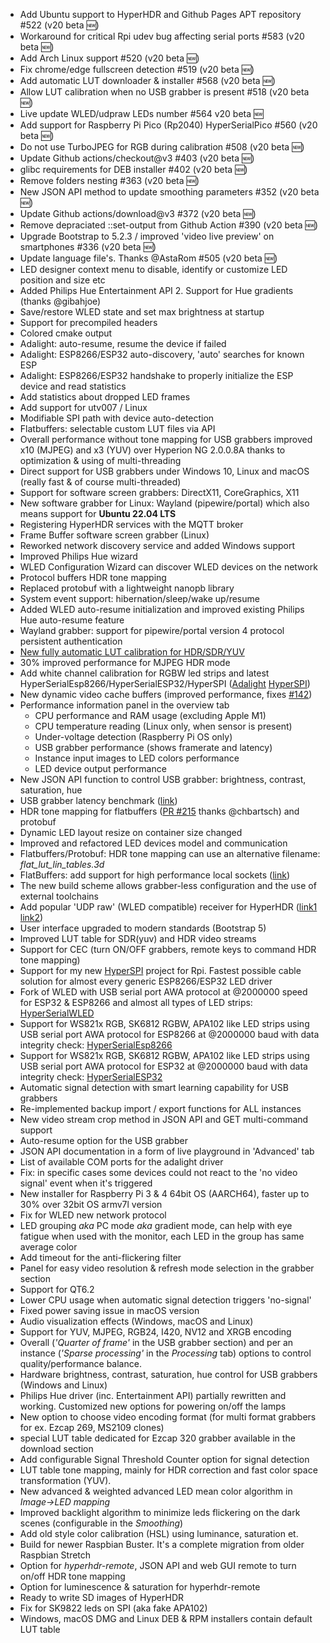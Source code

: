 - Add Ubuntu support to HyperHDR and Github Pages APT repository #522 (v20 beta 🆕)  
- Workaround for critical Rpi udev bug affecting serial ports #583 (v20 beta 🆕)  
- Add Arch Linux support #520 (v20 beta 🆕)  
- Fix chrome/edge fullscreen detection #519 (v20 beta 🆕)  
- Add automatic LUT downloader & installer #568 (v20 beta 🆕)  
- Allow LUT calibration when no USB grabber is present #518 (v20 beta 🆕)  
- Live update WLED/udpraw LEDs number #564 v20 beta 🆕
- Add support for Raspberry Pi Pico (Rp2040) HyperSerialPico #560 (v20 beta 🆕)  
- Do not use TurboJPEG for RGB during calibration #508 (v20 beta 🆕)  
- Update Github actions/checkout@v3 #403 (v20 beta 🆕) 
- glibc requirements for DEB installer #402 (v20 beta 🆕)  
- Remove folders nesting #363 (v20 beta 🆕)  
- New JSON API method to update smoothing parameters #352 (v20 beta 🆕)  
- Update Github actions/download@v3 #372 (v20 beta 🆕)  
- Remove depraciated ::set-output from Github Action #390 (v20 beta 🆕)  
- Upgrade Bootstrap to 5.2.3 / improved 'video live preview' on smartphones #336 (v20 beta 🆕)  
- Update language file's. Thanks @AstaRom #505 (v20 beta 🆕)  
- LED designer context menu to disable, identify or customize LED position and size etc   
- Added Philips Hue Entertainment API 2. Support for Hue gradients (thanks  @gibahjoe)  
- Save/restore WLED state and set max brightness at startup  
- Support for precompiled headers  
- Colored cmake output  
- Adalight: auto-resume, resume the device if failed  
- Adalight: ESP8266/ESP32 auto-discovery, 'auto' searches for known ESP  
- Adalight: ESP8266/ESP32 handshake to properly initialize the ESP device and read statistics  
- Add statistics about dropped LED frames  
- Add support for utv007 / Linux  
- Modifiable SPI path with device auto-detection  
- Flatbuffers: selectable custom LUT files via API  
- Overall performance without tone mapping for USB grabbers improved x10 (MJPEG) and x3 (YUV) over Hyperion NG 2.0.0.8A thanks to optimization & using of multi-threading
- Direct support for USB grabbers under Windows 10, Linux and macOS (really fast & of course multi-threaded)
- Support for software screen grabbers: DirectX11, CoreGraphics, X11
- New software grabber for Linux: Wayland (pipewire/portal) which also means support for **Ubuntu 22.04 LTS**
- Registering HyperHDR services with the MQTT broker
- Frame Buffer software screen grabber (Linux)
- Reworked network discovery service and added Windows support
- Improved Philips Hue wizard
- WLED Configuration Wizard can discover WLED devices on the network
- Protocol buffers HDR tone mapping
- Replaced protobuf with a lightweight nanopb library
- System event support: hibernation/sleep/wake up/resume
- Added WLED auto-resume initialization and improved existing Philips Hue auto-resume feature
- Wayland grabber: support for pipewire/portal version 4 protocol persistent authentication
- [New fully automatic LUT calibration for HDR/SDR/YUV](https://www.hyperhdr.eu/2022/04/usb-grabbers-hdr-to-sdr-quality-test.html)
- 30% improved performance for MJPEG HDR mode
- Add white channel calibration for RGBW led strips and latest HyperSerialEsp8266/HyperSerialESP32/HyperSPI ([Adalight](https://i.postimg.cc/hv9366VD/calib1.jpg) [HyperSPI](https://i.postimg.cc/kGdTQszk/calib2.jpg))
- New dynamic video cache buffers (improved performance, fixes [#142](https://github.com/awawa-dev/HyperHDR/issues/142))
- Performance information panel in the overview tab
    - CPU performance and RAM usage (excluding Apple M1)
    - CPU temperature reading (Linux only, when sensor is present)
    - Under-voltage detection (Raspberry Pi OS only)
    - USB grabber performance (shows framerate and latency)
    - Instance input images to LED colors performance
    - LED device output performance
- New JSON API function to control USB grabber: brightness, contrast, saturation, hue
- USB grabber latency benchmark ([link](https://www.hyperhdr.eu/2021/10/usb-grabbers-grand-latency-test-part-i.html))
- HDR tone mapping for flatbuffers ([PR #215](https://github.com/awawa-dev/HyperHDR/pull/215) thanks @chbartsch) and protobuf
- Dynamic LED layout resize on container size changed
- Improved and refactored LED devices model and communication
- Flatbuffers/Protobuf: HDR tone mapping can use an alternative filename: *flat_lut_lin_tables.3d*
- FlatBuffers: add support for high performance local sockets ([link](https://github.com/awawa-dev/HyperHDR/commit/1100093068196a53eff5f856f0eaaf8e43ca229f))
- The new build scheme allows grabber-less configuration and the use of external toolchains
- Add popular 'UDP raw' (WLED compatible) receiver for HyperHDR ([link1](https://i.postimg.cc/RV4PqPct/udpraw.jpg) [link2](https://github.com/awawa-dev/HyperHDR/commit/5fb1be1c4bdbc84becfd964a08cb106482b6c4e5))
- User interface upgraded to modern standards (Bootstrap 5)
- Improved LUT table for SDR(yuv) and HDR video streams
- Support for CEC (turn ON/OFF grabbers, remote keys to command HDR tone mapping)
- Support for my new [HyperSPI](https://github.com/awawa-dev/HyperSPI) project for Rpi. Fastest possible cable solution for almost every generic ESP8266/ESP32 LED driver
- Fork of WLED with USB serial port AWA protocol at @2000000 speed for ESP32 & ESP8266 and almost all types of LED strips: [HyperSerialWLED](https://github.com/awawa-dev/HyperSerialWLED)
- Support for WS821x RGB, SK6812 RGBW, APA102 like LED strips using USB serial port AWA protocol for ESP8266 at @2000000 baud with data integrity check: [HyperSerialEsp8266](https://github.com/awawa-dev/HyperSerialEsp8266)
- Support for WS821x RGB, SK6812 RGBW, APA102 like LED strips using USB serial port AWA protocol for ESP32 at @2000000 baud with data integrity check: [HyperSerialESP32](https://github.com/awawa-dev/HyperSerialESP32)
- Automatic signal detection with smart learning capability for USB grabbers
- Re-implemented backup import / export functions for ALL instances
- New video stream crop method in JSON API and GET multi-command support
- Auto-resume option for the USB grabber
- JSON API documentation in a form of live playground in 'Advanced' tab
- List of available COM ports for the adalight driver
- Fix: in specific cases some devices could not react to the 'no video signal' event when it's triggered
- New installer for Raspberry Pi 3 & 4 64bit OS (AARCH64), faster up to 30% over 32bit OS armv7l version
- Fix for WLED new network protocol
- LED grouping *aka* PC mode *aka* gradient mode, can help with eye fatigue when used with the monitor, each LED in the group has same average color
- Add timeout for the anti-flickering filter
- Panel for easy video resolution & refresh mode selection in the grabber section
- Support for QT6.2
- Lower CPU usage when automatic signal detection triggers 'no-signal'
- Fixed power saving issue in macOS version
- Audio visualization effects (Windows, macOS and Linux)
- Support for YUV, MJPEG, RGB24, I420, NV12 and XRGB encoding
- Overall (_'Quarter of frame'_ in the USB grabber section) and per an instance (_'Sparse processing'_ in the _Processing_ tab) options to control quality/performance balance.
- Hardware brightness, contrast, saturation, hue control for USB grabbers (Windows and Linux)
- Philips Hue driver (inc. Entertainment API) partially rewritten and working. Customized new options for powering on/off the lamps
- New option to choose video encoding format (for multi format grabbers for ex. Ezcap 269, MS2109 clones)
- special LUT table dedicated for Ezcap 320 grabber available in the download section
- Add configurable Signal Threshold Counter option for signal detection
- LUT table tone mapping, mainly for HDR correction and fast color space transformation (YUV).
- New advanced & weighted advanced LED mean color algorithm in _Image&#8594;LED mapping_
- Improved backlight algorithm to minimize leds flickering on the dark scenes (configurable in the _Smoothing_)
- Add old style color calibration (HSL) using luminance, saturation et.
- Build for newer Raspbian Buster. It's a complete migration from older Raspbian Stretch
- Option for _hyperhdr-remote_, JSON API and web GUI remote to turn on/off HDR tone mapping
- Option for luminescence & saturation for hyperhdr-remote
- Ready to write SD images of HyperHDR
- Fix for SK9822 leds on SPI (aka fake APA102)
- Windows, macOS DMG and Linux DEB & RPM installers contain default LUT table

